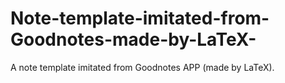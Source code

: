# Note-template-imitated-from-Goodnotes-made-by-LaTeX-
A note template imitated from Goodnotes APP (made by LaTeX).
